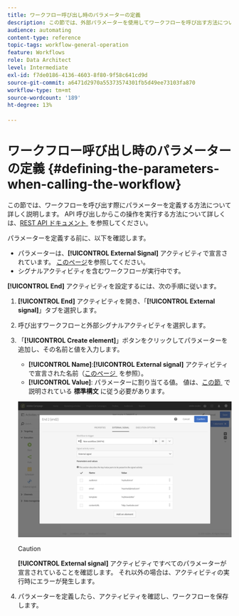 ```yaml
---
title: ワークフロー呼び出し時のパラメーターの定義
description: この節では、外部パラメーターを使用してワークフローを呼び出す方法について詳しく説明します。
audience: automating
content-type: reference
topic-tags: workflow-general-operation
feature: Workflows
role: Data Architect
level: Intermediate
exl-id: f7de0186-4136-4603-8f80-9f58c641cd9d
source-git-commit: a6471d2970a55373574301fb5d49ee73103fa870
workflow-type: tm+mt
source-wordcount: '189'
ht-degree: 13%

---
```


# ワークフロー呼び出し時のパラメーターの定義 {#defining-the-parameters-when-calling-the-workflow}

この節では、ワークフローを呼び出す際にパラメーターを定義する方法について詳しく説明します。 API 呼び出しからこの操作を実行する方法について詳しくは、[REST API ドキュメント &#x200B;](../../api/using/triggering-a-signal-activity.md) を参照してください。

パラメーターを定義する前に、以下を確認します。

* パラメーターは、**[!UICONTROL External Signal]** アクティビティで宣言されています。 [このページ](../../automating/using/declaring-parameters-external-signal.md)を参照してください。
* シグナルアクティビティを含むワークフローが実行中です。

**[!UICONTROL End]** アクティビティを設定するには、次の手順に従います。

1. **[!UICONTROL End]** アクティビティを開き、「**[!UICONTROL External signal]**」タブを選択します。
1. 呼び出すワークフローと外部シグナルアクティビティを選択します。
1. 「**[!UICONTROL Create element]**」ボタンをクリックしてパラメーターを追加し、その名前と値を入力します。

   * **[!UICONTROL Name]**:**[!UICONTROL External signal]** アクティビティで宣言された名前（[&#x200B; このページ &#x200B;](../../automating/using/declaring-parameters-external-signal.md) を参照）。
   * **[!UICONTROL Value]**: パラメーターに割り当てる値。 値は、[&#x200B; この節 &#x200B;](../../automating/using/advanced-expression-editing.md#standard-syntax) で説明されている **標準構文** に従う必要があります。

   ![](assets/extsignal_definingparameters_2.png)

   >[!CAUTION]
   >
   >**[!UICONTROL External signal]** アクティビティですべてのパラメーターが宣言されていることを確認します。 それ以外の場合は、アクティビティの実行時にエラーが発生します。

1. パラメーターを定義したら、アクティビティを確認し、ワークフローを保存します。
